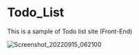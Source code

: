# Todo_List

This is a sample of Todo list site (Front-End)

![Screenshot_20220915_062100](https://user-images.githubusercontent.com/66774651/190294553-5d1425be-ba62-4825-bbc2-a0c77d3ab69e.png)
